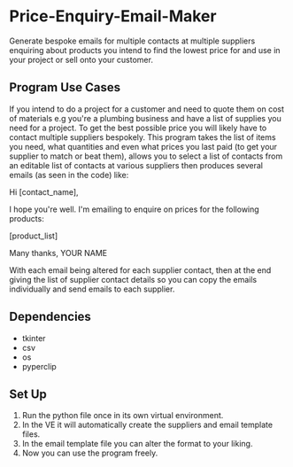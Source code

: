 # Price-Enquiry-Email-Maker
Generate bespoke emails for multiple contacts at multiple suppliers enquiring about products you intend to find the lowest price for and use in your project or sell onto your customer.

## Program Use Cases
If you intend to do a project for a customer and need to quote them on cost of materials e.g you're a plumbing business and have a list of supplies you need for a project. To get the best possible price you will likely have to contact multiple suppliers bespokely. This program takes the list of items you need, what quantities and even what prices you last paid (to get your supplier to match or beat them), allows you to select a list of contacts from an editable list of contacts at various suppliers then produces several emails (as seen in the code) like:

Hi [contact_name],

I hope you're well. I'm emailing to enquire on prices for the following products:
                        

[product_list]

                        
Many thanks,
YOUR NAME

With each email being altered for each supplier contact, then at the end giving the list of supplier contact details so you can copy the emails individually and send emails to each supplier.

## Dependencies
- tkinter
- csv
- os
- pyperclip

## Set Up
1. Run the python file once in its own virtual environment.
2. In the VE it will automatically create the suppliers and email template files.
3. In the email template file you can alter the format to your liking.
4. Now you can use the program freely.
